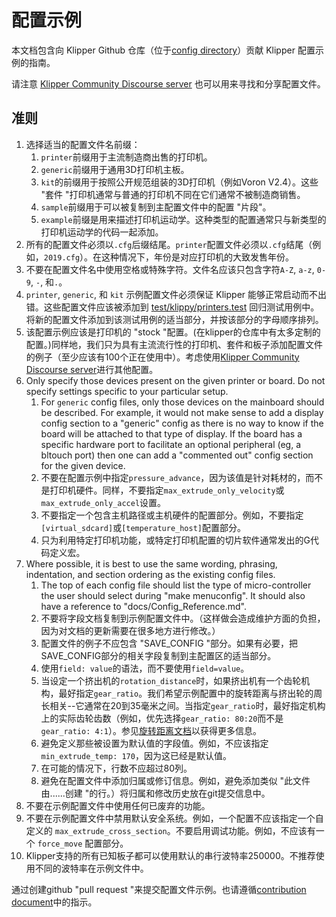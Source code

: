 # 配置示例

本文档包含向 Klipper Github 仓库（位于[config directory](../config/)）贡献 Klipper 配置示例的指南。

请注意 [Klipper Community Discourse server](https://community.klipper3d.org) 也可以用来寻找和分享配置文件。

## 准则

1. 选择适当的配置文件名前缀：
   1. `printer`前缀用于主流制造商出售的打印机。
   1. `generic`前缀用于通用3D打印机主板。
   1. `kit`的前缀用于按照公开规范组装的3D打印机（例如Voron V2.4）。这些 "套件 "打印机通常与普通的打印机不同在它们通常不被制造商销售。
   1. `sample`前缀用于可以被复制到主配置文件中的配置 "片段"。
   1. `example`前缀是用来描述打印机运动学。这种类型的配置通常只与新类型的打印机运动学的代码一起添加。
1. 所有的配置文件必须以`.cfg`后缀结尾。`printer`配置文件必须以`.cfg`结尾（例如，`2019.cfg`）。在这种情况下，年份是对应打印机的大致发售年份。
1. 不要在配置文件名中使用空格或特殊字符。文件名应该只包含字符`A-Z`, `a-z`, `0-9`, `-`, 和`.`。
1. `printer`, `generic`, 和 `kit` 示例配置文件必须保证 Klipper 能够正常启动而不出错。这些配置文件应该被添加到 [test/klippy/printers.test](../test/klippy/printers.test) 回归测试用例中。将新的配置文件添加到该测试用例的适当部分，并按该部分的字母顺序排列。
1. 该配置示例应该是打印机的 "stock "配置。(在klipper的仓库中有太多定制的配置。)同样地，我们只为具有主流流行性的打印机、套件和板子添加配置文件的例子（至少应该有100个正在使用中）。考虑使用[Klipper Community Discourse server](https://community.klipper3d.org)进行其他配置。
1. Only specify those devices present on the given printer or board. Do not specify settings specific to your particular setup.
   1. For `generic` config files, only those devices on the mainboard should be described. For example, it would not make sense to add a display config section to a "generic" config as there is no way to know if the board will be attached to that type of display. If the board has a specific hardware port to facilitate an optional peripheral (eg, a bltouch port) then one can add a "commented out" config section for the given device.
   1. 不要在配置示例中指定`pressure_advance`，因为该值是针对耗材的，而不是打印机硬件。同样，不要指定`max_extrude_only_velocity`或`max_extrude_only_accel`设置。
   1. 不要指定一个包含主机路径或主机硬件的配置部分。例如，不要指定`[virtual_sdcard]`或`[temperature_host]`配置部分。
   1. 只为利用特定打印机功能，或特定打印机配置的切片软件通常发出的G代码定义宏。
1. Where possible, it is best to use the same wording, phrasing, indentation, and section ordering as the existing config files.
   1. The top of each config file should list the type of micro-controller the user should select during "make menuconfig". It should also have a reference to "docs/Config_Reference.md".
   1. 不要将字段文档复制到示例配置文件中。（这样做会造成维护方面的负担，因为对文档的更新需要在很多地方进行修改。）
   1. 配置文件的例子不应包含 "SAVE_CONFIG "部分。如果有必要，把SAVE_CONFIG部分的相关字段复制到主配置区的适当部分。
   1. 使用`field: value`的语法，而不要使用`field=value`。
   1. 当设定一个挤出机的`rotation_distance`时，如果挤出机有一个齿轮机构，最好指定`gear_ratio`。我们希望示例配置中的旋转距离与挤出轮的周长相关--它通常在20到35毫米之间。当指定`gear_ratio`时，最好指定机构上的实际齿轮齿数（例如，优先选择`gear_ratio: 80:20`而不是`gear_ratio: 4:1`）。参见[旋转距离文档](Rotation_Distance.md#using-a-gear_ratio)以获得更多信息。
   1. 避免定义那些被设置为默认值的字段值。例如，不应该指定`min_extrude_temp: 170`，因为这已经是默认值。
   1. 在可能的情况下，行数不应超过80列。
   1. 避免在配置文件中添加归属或修订信息。例如，避免添加类似 "此文件由......创建 "的行。）将归属和修改历史放在git提交信息中。
1. 不要在示例配置文件中使用任何已废弃的功能。
1. 不要在示例配置文件中禁用默认安全系统。例如，一个配置不应该指定一个自定义的 `max_extrude_cross_section`。不要启用调试功能。例如，不应该有一个 `force_move` 配置部分。
1. Klipper支持的所有已知板子都可以使用默认的串行波特率250000。不推荐使用不同的波特率在示例文件中。

通过创建github "pull request "来提交配置文件示例。也请遵循[contribution document](CONTRIBUTING.md)中的指示。
